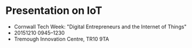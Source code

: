 # Presentation on IoT

* Cornwall Tech Week: "Digital Entrepreneurs and the Internet of Things"
* 20151210 0945–1230
* Tremough Innovation Centre, TR10 9TA